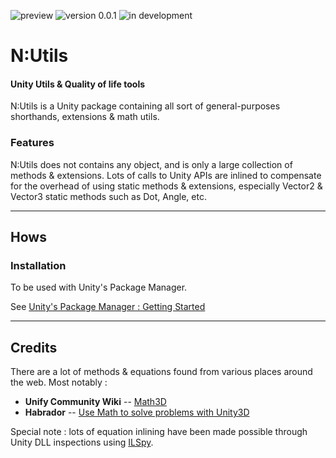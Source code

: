 ![preview](https://img.shields.io/badge/preview-orange.svg)
![version 0.0.1](https://img.shields.io/badge/version-0.0.1-blue.svg)
![in development](https://img.shields.io/badge/status-in%20development-blue.svg)

# N:Utils
#### Unity Utils & Quality of life tools

N:Utils is a Unity package containing all sort of general-purposes shorthands, extensions & math utils.

### Features
N:Utils does not contains any object, and is only a large collection of methods & extensions. Lots of calls to Unity APIs are inlined to compensate for the overhead of using static methods & extensions, especially Vector2 & Vector3 static methods such as Dot, Angle, etc.

---
## Hows

### Installation
To be used with Unity's Package Manager.

See [Unity's Package Manager : Getting Started](https://docs.unity3d.com/Manual/upm-parts.html)

---
## Credits

There are a lot of methods & equations found from various places around the web.
Most notably :

- **Unify Community Wiki** -- [Math3D](https://wiki.unity3d.com/index.php/3d_Math_functions)
- **Habrador** -- [Use Math to solve problems with Unity3D](https://www.habrador.com/tutorials/math/)

Special note : lots of equation inlining have been made possible through Unity DLL inspections using [ILSpy](https://github.com/icsharpcode/ILSpy).
